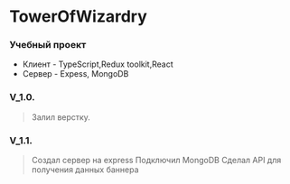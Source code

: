 # TowerOfWizardry

### Учебный проект

- Клиент - TypeScript,Redux toolkit,React
- Сервер - Expess, MongoDB

### V_1.0.

> Залил верстку.

### V_1.1.

> Создал сервер на express
> Подключил MongoDB
> Сделал API для получения данных баннера
